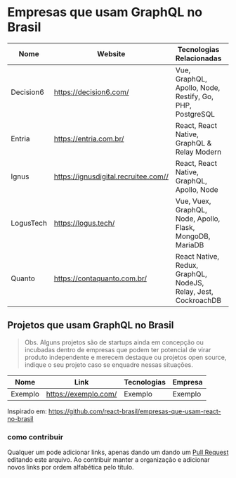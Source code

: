 # Empresas que usam GraphQL no Brasil

Nome | Website | Tecnologias Relacionadas | Cidade
------------ | ------- | ------------ | -----------
Decision6 | https://decision6.com/ | Vue, GraphQL, Apollo, Node, Restify, Go, PHP, PostgreSQL | Rio de Janeiro - RJ
Entria | https://entria.com.br/ | React, React Native, GraphQL & Relay Modern | São Paulo - SP
Ignus | https://ignusdigital.recruitee.com// | React, React Native, GraphQL, Apollo, Node | Rio de Janeiro - RJ
LogusTech | https://logus.tech/ | Vue, Vuex, GraphQL, Node, Apollo, Flask, MongoDB, MariaDB | Recife - PE 
Quanto | https://contaquanto.com.br/ | React Native, Redux, GraphQL, NodeJS, Relay, Jest, CockroachDB | São Paulo - SP

## Projetos que usam GraphQL no Brasil

> Obs. Alguns projetos são de startups ainda em concepção ou incubadas dentro de empresas que podem ter potencial de virar produto independente e merecem destaque ou projetos open source, indique o seu projeto caso se enquadre nessas situações.

Nome | Link | Tecnologias | Empresa
------------ | ------- | ------------ | ------------
Exemplo | https://exemplo.com/ | Exemplo | Exemplo

Inspirado em: https://github.com/react-brasil/empresas-que-usam-react-no-brasil

### como contribuir
Qualquer um pode adicionar links, apenas dando um dando um [Pull Request](https://blog.da2k.com.br/2015/02/04/git-e-github-do-clone-ao-pull-request/) editando este arquivo. Ao contribuir manter a organização e adicionar novos links por ordem alfabética pelo título.
